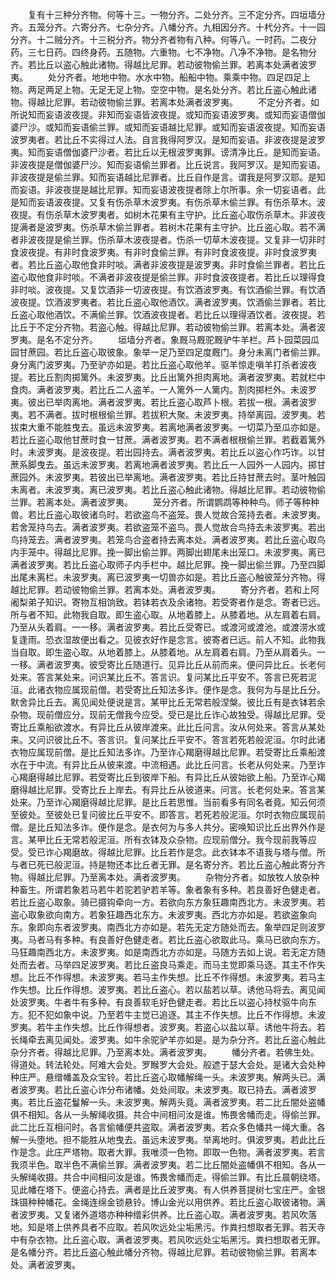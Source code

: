 <!-- { "loadSidebar": true } -->
　　复有十三种分齐物。何等十三。一物分齐。二处分齐。三不定分齐。四垣墙分齐。五笼分齐。六寄分齐。七杂分齐。八幡分齐。九相因分齐。十杙分齐。十一园分齐。十二贼分齐。十三税分齐。物分齐者物有八种。何等八。一时药。二夜分药。三七日药。四终身药。五随物。六重物。七不净物。八净不净物。是名物分齐。若比丘以盗心触此诸物。得越比尼罪。若动彼物偷兰罪。若离本处满者波罗夷。
　　处分齐者。地地中物。水水中物。船船中物。乘乘中物。四足四足上物。两足两足上物。无足无足上物。空空中物。是名处分齐。若比丘盗心触此诸物。得越比尼罪。若动彼物偷兰罪。若离本处满者波罗夷。
　　不定分齐者。如所说知而妄语波夜提。非知而妄语皆波夜提。或知而妄语波罗夷。或知而妄语僧伽婆尸沙。或知而妄语偷兰罪。或知而妄语越比尼罪。或知而妄语波夜提。知而妄语波罗夷者。若比丘不实得过人法。自言我得阿罗汉。是知而妄语。非波夜提是波罗夷。知而妄语僧伽婆尸沙者。若比丘以无根波罗夷罪。谤清净比丘。是知而妄语。非波夜提是僧伽婆尸沙。知而妄语偷兰罪者。比丘说言。我阿罗汉。是知而妄语。非波夜提是偷兰罪。知而妄语越比尼罪者。比丘自作是言。谓我是阿罗汉耶。是知而妄语。非波夜提是越比尼罪。知而妄语波夜提者除上尔所事。余一切妄语者。此是知而妄语波夜提。又复有伤杀草木波罗夷。有伤杀草木偷兰罪。有伤杀草木。波夜提。有伤杀草木波罗夷者。如树木花果有主守护。比丘盗心取伤杀草木。非波夜提满者是波罗夷。伤杀草木偷兰罪者。若树木花果有主守护。比丘盗心取。若不满者非波夜提是偷兰罪。伤杀草木波夜提者。伤杀一切草木波夜提。又复非一切非时食波夜提。有非时食波罗夷。有非时食偷兰罪。有非时食波夜提。非时食波罗夷者。若比丘盗心取他食非时啖。满者非波夜提是波罗夷。非时食偷兰罪者。若比丘盗心取他食非时啖。不满者非波夜提是偷兰罪。非时食波夜提者。若比丘以理得食非时啖。波夜提。又复饮酒非一切波夜提。有饮酒波罗夷。有饮酒偷兰罪。有饮酒波夜提。饮酒波罗夷者。若比丘盗心取他酒饮。满者波罗夷。饮酒偷兰罪者。若比丘盗心取他酒饮。不满偷兰罪。饮酒波夜提者。若比丘以理得酒饮者。波夜提。若比丘于不定分齐物。若盗心触。得越比尼罪。若动彼物偷兰罪。若离本处。满者波罗夷。是名不定分齐。
　　垣墙分齐者。象厩马厩驼厩驴牛羊栏。芦卜园菜园瓜园甘蔗园。若比丘盗心取彼象。象举一足乃至四足度厩门。身分未离门者偷兰罪。身分离门波罗夷。乃至驴亦如是。若比丘盗心取他羊。驱羊惊走嗔羊打杀者波夜提。若比丘割肉掷篱外。未波罗夷。比丘出篱外担肉离地。满者波罗夷。若就栏中食肉。满者波罗夷。若比丘二人盗羊。一人篱外一人篱内。割肉掷栏外。未波罗夷。彼出已举肉离地。满者波罗夷。若比丘盗心取芦卜根。若拔一根。满者波罗夷。若不满者。拔时根根偷兰罪。若拔积大聚。未波罗夷。持举离园。波罗夷。若拔束大重不能胜曳去。虽远未波罗夷。若离地满者波罗夷。一切菜乃至瓜亦如是。若比丘盗心取他甘蔗时食一甘蔗。满者波罗夷。若不满者根根偷兰罪。若截着篱外时。未波罗夷。是波夜提。若出园持去。满者波罗夷。若比丘以盗心作巧诈。以甘蔗系脚曳去。虽远未波罗夷。若离地满者波罗夷。若比丘一人园外一人园内。掷甘蔗园外。未波罗夷。若彼出已举离地。满者波罗夷。若比丘持甘蔗去时。茎叶触园未离者。未波罗夷。离已波罗夷。若比丘盗心触此诸物。得越比尼罪。若动彼物偷兰罪。若离本处。满者波罗夷。
　　笼分齐者。所谓鹦鹉等种种鸟。师子等种种兽。若比丘盗心取彼诸鸟时。若欲盗鸟不盗笼。畏人觉故合笼持去者。未波罗夷。若舍笼持鸟去。满者波罗夷。若欲盗笼不盗鸟。畏人觉故合鸟持去未波罗夷。若出鸟持笼去。满者波罗夷。若笼鸟合盗者持去离本处。满者波罗夷。若比丘盗心取鸟内手笼中。得越比尼罪。挽一脚出偷兰罪。两脚出翅尾未出笼口。未波罗夷。离已满者波罗夷。若比丘盗心取师子内手栏中。越比尼罪。挽一脚出偷兰罪。乃至四脚出尾未离栏。未波罗夷。离已波罗夷一切兽亦如是。若比丘盗心触彼笼分齐物。得越比尼罪。若动彼物偷兰罪。若离本处。满者波罗夷。
　　寄分齐者。若和上阿阇梨弟子知识。寄物互相饷致。若钵若衣及余诸物。若受寄者作是念。寄者已远。所与者不知。此物我自取。即生盗心取。从地着膝上。从膝着地。从左肩着右肩。乃至从头着肩。一一移。满者波罗夷。若比丘受寄已。或渡河或渡池。或渡涝水或复逢雨。恐衣湿故便出看之。见彼衣好作是念言。彼寄者已远。前人不知。此物我当自取。即生盗心取。从地着膝上。从膝着地。从左肩着右肩。乃至从肩着头。一一移。满者波罗夷。彼受寄比丘随道行。见异比丘从前而来。便问异比丘。长老何处来。答言某处来。问识某比丘不。答言识。复问某比丘平安不。答言已死若泥洹。此诸衣物应属现前僧。若受寄比丘知法多诈。便作是念。我何为与是比丘分。默舍异比丘去。离见闻处便说是言。某甲比丘无常若般涅槃。彼比丘有是衣钵若余杂物。现前僧应分。现前无僧我今应受。受已是比丘诈心故独受。得越比尼罪。受寄比丘乘船欲渡水。有异比丘从彼岸渡来。此比丘问言。汝从何处来。答言从某处来。又问识彼比丘不。答言识。复问某比丘平安不。答言若死若般泥洹。尔时此诸衣物应属现前僧。是比丘知法多诈。乃至诈心羯磨得越比尼罪。若受寄比丘乘船渡水在于中流。有异比丘从彼来渡。中流相遇。此比丘问言。长老从何处来。乃至诈心羯磨得越比尼罪。若受寄比丘到彼岸下船。有异比丘从彼始欲上船。乃至诈心羯磨得越比尼罪。受寄比丘上岸去。有异比丘从彼道来。问言。长老何处来。答言某处来。乃至诈心羯磨得越比尼罪。是比丘若思惟。当前看多有同名者竟。知云何须至彼处。至彼处已复问彼比丘平安不。即答言。若死若般泥洹。尔时衣物应属现前僧。是比丘知法多诈。便作是念。是衣何为与多人共分。密唤知识比丘出界外作是言。某甲比丘无常若般泥洹。所有衣钵及众杂物。应现前僧分。我今现前我等应受。受已诈心羯磨故。得越比尼罪。比丘若作是念。此衣钵本不语我与塔与僧。所与者已死已般泥洹。持是物还本比丘者无罪。是名寄分齐。若比丘盗心触此寄分齐物。得越比尼罪。乃至离本处。满者波罗夷。
　　杂物分齐者。如放牧人放杂种种畜生。所谓若象若马若牛若驼若驴若羊等。象者象有多种。若良善好色健走者。若比丘盗心取象。骑已摄钩牵向一方。若欲向东方象狂趣南西北方。未波罗夷。若盗心取象欲向南方。若象狂趣西北东方。未波罗夷。西北方亦如是。若欲盗象向东。象即向东者波罗夷。南西北方亦如是。若先无定方随处而去。象举四足则波罗夷。马者马有多种。有良善好色健走者。若比丘盗心欲取此马。乘马已欲向东方。马狂趣南西北方。未波罗夷。如是南西北方亦如是。马随方去如上说。若无定方随处而去者。马举四足波罗夷。若比丘盗良马乘走。而马主觉即乘马逐。其主不作失想。比丘不作得想。未波罗夷。若马主作失想。比丘不作得想。未波罗夷。若马主作失想。比丘作得想。波罗夷。若比丘盗心。若以盐若以草。诱他马将去。离见闻处波罗夷。牛者牛有多种。有良善软毛好色健走者。若比丘以盗心持杖驱牛向东方。犯不犯如象中说。乃至若牛主觉已追逐。其主不作失想。比丘不作得想。未波罗夷。若牛主作失想。比丘作得想者。波罗夷。若盗心以盐以草。诱他牛将去。若长绳牵去离见闻处。波罗夷。如牛余驼驴羊亦如是。是为杂分齐。若比丘盗心触此杂分齐者。得越比尼罪。乃至离本处。满者波罗夷。
　　幡分齐者。若佛生处。得道处。转法轮处。阿难大会处。罗睺罗大会处。般遮于瑟大会处。是诸大会处种种庄严。悬缯幡盖及众宝铃。若比丘盗心取幡解绳一头。未波罗夷。解两头已。满者波罗夷。若比丘盗心诈分布诸幡。处处间取。未波罗夷。取已持去。满者波罗夷。若比丘盗花鬘解一头。未波罗夷。解两头竟。满者波罗夷。若二比丘闇处盗幡俱不相知。各从一头解绳收摄。共合中间相问汝是谁。怖畏舍幡而走。得偷兰罪。此二比丘互相问时。各言偷幡便共盗取。满者波罗夷。若众多色幡共一绳大重。各解一头堕地。担不能胜从地曳去。虽远未波罗夷。举离地时。俱波罗夷。若此比丘作是念。此庄严塔物。取者大罪。我唯须一色物。即取一色物。满者波罗夷。若言我须半色。取半色不满偷兰罪。满者波罗夷。若二比丘闇处盗幡俱不相知。各从一头解绳收摄。共合中间相问汝是谁。怖畏舍幡而走。得偷兰罪。有比丘晨朝绕塔。见此幡在塔下。便盗心持去。满者是比丘波罗夷。有人供养菩提树七宝庄严。金银珠镊种种幡花。金绳连绵金锁悬铃。博山金光以用供养。若比丘盗心取彼诸物。满者波罗夷。又复诸外道塔亦种种缯彩供养。比丘盗心取。满者波罗夷。若风吹落地。知是塔上供养具者不应取。若风吹远处尘垢黑污。作粪扫想取者无罪。若天寺中有杂衣物。比丘盗心取。满者波罗夷。若风吹远处尘垢黑污。粪扫想取者无罪。是名幡分齐。若比丘盗心触此幡分齐物。得越比尼罪。若动彼物偷兰罪。若离本处。满者波罗夷。
